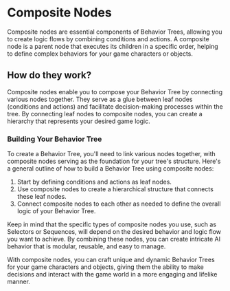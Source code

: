 # Composite Nodes

Composite nodes are essential components of Behavior Trees, allowing you to create logic flows by combining conditions and actions. A composite node is a parent node that executes its children in a specific order, helping to define complex behaviors for your game characters or objects.

## How do they work?
Composite nodes enable you to compose your Behavior Tree by connecting various nodes together. They serve as a glue between leaf nodes (conditions and actions) and facilitate decision-making processes within the tree. By connecting leaf nodes to composite nodes, you can create a hierarchy that represents your desired game logic.

### Building Your Behavior Tree
To create a Behavior Tree, you'll need to link various nodes together, with composite nodes serving as the foundation for your tree's structure. Here's a general outline of how to build a Behavior Tree using composite nodes:

1. Start by defining conditions and actions as leaf nodes.
2. Use composite nodes to create a hierarchical structure that connects these leaf nodes.
3. Connect composite nodes to each other as needed to define the overall logic of your Behavior Tree.

Keep in mind that the specific types of composite nodes you use, such as Selectors or Sequences, will depend on the desired behavior and logic flow you want to achieve. By combining these nodes, you can create intricate AI behavior that is modular, reusable, and easy to manage.

With composite nodes, you can craft unique and dynamic Behavior Trees for your game characters and objects, giving them the ability to make decisions and interact with the game world in a more engaging and lifelike manner.
